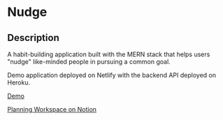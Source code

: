 # Nudge

## Description

<p>A habit-building application built with the MERN stack that helps users "nudge" like-minded people in pursuing a common goal.</p>

<p>Demo application deployed on Netlify with the backend API deployed on Heroku.</p>
<a href="https://nudge-me.netlify.app/">Demo</a>

<p><a href="https://www.notion.so/Nudge-7cb96571b3104e7296611bcb2c54483f">Planning Workspace on Notion</a></p>
